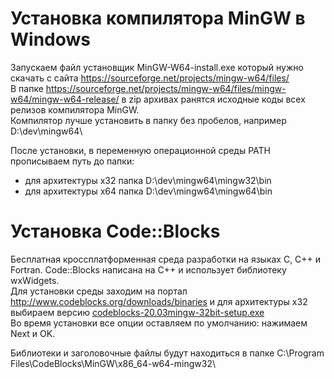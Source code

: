 # Установка компилятора MinGW в Windows
Запускаем файл установщик MinGW-W64-install.exe который нужно скачать с сайта https://sourceforge.net/projects/mingw-w64/files/  
В папке https://sourceforge.net/projects/mingw-w64/files/mingw-w64/mingw-w64-release/ в zip архивах ранятся исходные коды всех релизов компилятора MinGW.  
Компилятор лучше установить в папку без пробелов, например D:\dev\mingw64\  

После установки, в переменную операционной среды PATH прописываем путь до папки:
- для архитектуры x32 папка D:\dev\mingw64\mingw32\bin  
- для архитектуры x64 папка D:\dev\mingw64\mingw64\bin

# Установка Code::Blocks
Бесплатная кроссплатформенная среда разработки на языках C, C++ и Fortran. Code::Blocks написана на С++ и использует библиотеку wxWidgets.  
Для установки среды заходим на портал http://www.codeblocks.org/downloads/binaries и для архитектуры x32 выбираем версию [codeblocks-20.03mingw-32bit-setup.exe](https://www.fosshub.com/Code-Blocks.html?dwl=codeblocks-20.03mingw-32bit-setup.exe)  
Во время установки все опции оставляем по умолчанию: нажимаем Next и OK.

Библиотеки и заголовочные файлы будут находиться в папке C:\Program Files\CodeBlocks\MinGW\x86_64-w64-mingw32\
